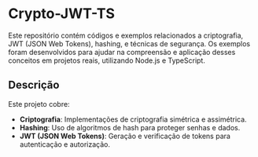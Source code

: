 # Crypto-JWT-TS

Este repositório contém códigos e exemplos relacionados a criptografia, JWT (JSON Web Tokens), hashing, e técnicas de segurança. Os exemplos foram desenvolvidos para ajudar na compreensão e aplicação desses conceitos em projetos reais, utilizando Node.js e TypeScript.

## Descrição

Este projeto cobre:

- **Criptografia**: Implementações de criptografia simétrica e assimétrica.
- **Hashing**: Uso de algoritmos de hash para proteger senhas e dados.
- **JWT (JSON Web Tokens)**: Geração e verificação de tokens para autenticação e autorização.
